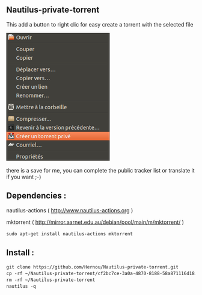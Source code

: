 Nautilus-private-torrent
---------
This add a button to right clic for easy create a torrent with the selected file

![](https://raw.githubusercontent.com/Hernou/Nautilus-private-torrent/master/Capture%20du%202014-07-16%2014:07:25.png)

there is a save for me, you can complete the public tracker list or translate it if you want ;-)

Dependencies :
------------
nautilus-actions ( http://www.nautilus-actions.org )

mktorrent ( http://mirror.aarnet.edu.au/debian/pool/main/m/mktorrent/ )
```html
sudo apt-get install nautilus-actions mktorrent
```
Install :
------------

```html
git clone https://github.com/Hernou/Nautilus-private-torrent.git
cp -rf ~/Nautilus-private-torrent/cf2bc7ce-3a0a-4870-8188-58a871116d18.desktop ~/.local/share/file-manager/actions/cf2bc7ce-3a0a-4870-8188-58a871116d18.desktop
rm -rf ~/Nautilus-private-torrent
nautilus -q

```
